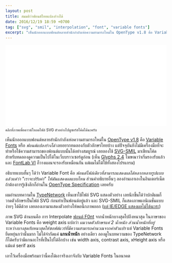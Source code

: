 ```yaml
---
layout: post
title: สมมติว่าฟอนต์ไทยแปลงร่างได้
date: 2016/12/19 18:59 +0700
tag: ["svg", "smil", "interpolation", "font", "variable fonts"]
excerpt: "เห็นนักออกแบบฟอนต์หลายสำนักกำลังเห่อความสามารถใหม่ใน OpenType v1.8 คือ Variable Fonts หรือ ฟอนต์แปลงร่างได้ เลยอยากทดลองกับตัวอักษรไทยบ้าง"
---
```


[![SVG Animation](/images/articles/svg-smil-interpolation.svg)](/images/articles/svg-smil-interpolation.svg)
<small>คลิกที่ภาพเพื่อดาวน์โหลดไฟล์ SVG ตัวอย่างไปดูซอร์สโค้ดได้นะครับ</small>

เห็นนักออกแบบฟอนต์หลายสำนักกำลังเห่อความสามารถใหม่ใน [OpenType v1.8](https://www.microsoft.com/typography/otspec180/) คือ [Variable Fonts](https://medium.com/@tiro/https-medium-com-tiro-introducing-opentype-variable-fonts-12ba6cd2369#.53bttfb4u) หรือ *ฟอนต์แปลงร่างได้* เลยอยากทดลองกับตัวอักษรไทยบ้าง แต่ปัจจุบันยังไม่มีเครื่องมือที่จะทำหรือใช้ความสามารถของฟอนต์แบบนั้นได้อย่างสมบูรณ์ เลยลองใช้ [SVG-SMIL](https://www.w3.org/TR/SVG/animate.html) มาเขียนโค้ดสำหรับทดลองดูความเป็นไปได้ในเว็บบราวเซอร์ดูก่อน (เห็น [Glyphs 2.4](https://glyphsapp.com/blog/new-features-in-glyphs-2-4) โฆษณาว่าเริ่มรองรับแล้ว และ [FontLab VI](http://blog.fontlab.com/fontlab-vi/fontlab-opentype-variations/) ก็วางแผนจะรองรับเหมือนกัน แต่ผมไม่ได้ใช้ทั้งสองโปรแกรม)

อธิบายแบบสั้นๆ ได้ว่า Variable Font คือ *ฟอนต์ไฟล์เดียวที่สามารถแสดงผลได้หลากหลายรูปแบบ แล้วแต่ว่า "เราจะปรับค่า" ให้มันแสดงผลแบบไหน* ส่วนคำอธิบายอื่นๆ ลองอ่านเอาเองในอินเตอร์เน็ต ถ้าต้องการรู้เชิงลึกก็อ่านใน [OpenType Specification](https://www.microsoft.com/typography/otspec/otvaroverview.htm) เลยครับ

ผมอ่านบทความใน [TypeNetwork](https://www.typenetwork.com/brochure/opentype-variable-fonts-moving-right-along/) เห็นเขาใช้ไฟล์ SVG แสดงตัวอย่าง เลยนึกขึ้นได้ว่าปกติผมก็วาดตัวอักษรเป็นไฟล์ SVG ก่อนทำเป็นฟอนต์อยู่แล้ว และ SVG-SMIL ก็แสดงภาพแอนิเมชั่นแบบง่ายๆ ได้ดีด้วย เลยลองเอามาแสดงตัวอย่างให้พอนึกภาพออก ([แต่ IE/EDGE แสดงผลไม่ได้นะฮะ](http://caniuse.com/#feat=svg-smil))

ภาพ SVG ด้านบนคือ การ Interpolate [ฟอนต์ F0nt](/f0nt/) จากน้ำหนักบางสุดไปถึงหนาสุด ในภาษาของ Variable Fonts คือ weight axis แปลว่า *ผมวาดตัวอักษรแค่ 2 น้ำหนัก ส่วนน้ำหนักที่อยู่ระหว่างบางสุดกับหนาสุดให้ซอฟต์แวร์ที่มีความสามารถคำนวณจากค่าตัวแปร* แต่ Variable Fonts ยืดหยุ่นกว่านั้นมาก ไม่ได้จำกัดแค่ **แกนน้ำหนัก** อย่างเดียว ลองดูในบทความของ TypeNetwork ก็ได้ครับว่ามีแกนอะไรที่เป็นไปได้อีกบ้าง เช่น  width axis, contrast axis, xHeight axis หรือแม้แต่ serif axis

เอาไว้เครื่องมือพร้อมกว่านี้คงได้เอาจริงเอาจังกับ  Variable Fonts ในอนาคต

